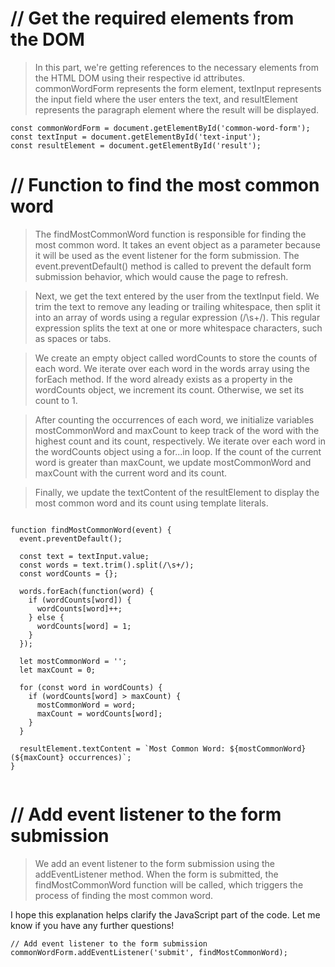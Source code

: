 

# // Get the required elements from the DOM
> In this part, we're getting references to the necessary elements from the HTML DOM using their respective id attributes. commonWordForm represents the form element, textInput represents the input field where the user enters the text, and resultElement represents the paragraph element where the result will be displayed.

```
const commonWordForm = document.getElementById('common-word-form');
const textInput = document.getElementById('text-input');
const resultElement = document.getElementById('result');
```


# // Function to find the most common word

> The findMostCommonWord function is responsible for finding the most common word. It takes an event object as a parameter because it will be used as the event listener for the form submission. The event.preventDefault() method is called to prevent the default form submission behavior, which would cause the page to refresh.

> Next, we get the text entered by the user from the textInput field. We trim the text to remove any leading or trailing whitespace, then split it into an array of words using a regular expression (/\s+/). This regular expression splits the text at one or more whitespace characters, such as spaces or tabs.

> We create an empty object called wordCounts to store the counts of each word. We iterate over each word in the words array using the forEach method. If the word already exists as a property in the wordCounts object, we increment its count. Otherwise, we set its count to 1.

> After counting the occurrences of each word, we initialize variables mostCommonWord and maxCount to keep track of the word with the highest count and its count, respectively. We iterate over each word in the wordCounts object using a for...in loop. If the count of the current word is greater than maxCount, we update mostCommonWord and maxCount with the current word and its count.

>Finally, we update the textContent of the resultElement to display the most common word and its count using template literals.

```

function findMostCommonWord(event) {
  event.preventDefault();

  const text = textInput.value;
  const words = text.trim().split(/\s+/);
  const wordCounts = {};

  words.forEach(function(word) {
    if (wordCounts[word]) {
      wordCounts[word]++;
    } else {
      wordCounts[word] = 1;
    }
  });

  let mostCommonWord = '';
  let maxCount = 0;

  for (const word in wordCounts) {
    if (wordCounts[word] > maxCount) {
      mostCommonWord = word;
      maxCount = wordCounts[word];
    }
  }

  resultElement.textContent = `Most Common Word: ${mostCommonWord} (${maxCount} occurrences)`;
}


```


# // Add event listener to the form submission
> We add an event listener to the form submission using the addEventListener method. When the form is submitted, the findMostCommonWord function will be called, which triggers the process of finding the most common word.

I hope this explanation helps clarify the JavaScript part of the code. Let me know if you have any further questions!

```
// Add event listener to the form submission
commonWordForm.addEventListener('submit', findMostCommonWord);

```